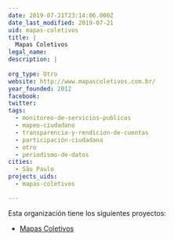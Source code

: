```yaml
---
date: 2019-07-21T23:14:06.000Z
date_last_modified: 2019-07-21
uid: mapas-coletivos
title: |
  Mapas Coletivos
legal_name: 
description: |
  
org_type: Otro
website: http://www.mapascoletivos.com.br/
year_founded: 2012
facebook: 
twitter: 
tags:
  - monitoreo-de-servicios-publicos
  - mapeo-ciudadano
  - transparencia-y-rendicion-de-cuentas
  - participación-ciudadana
  - otro
  - periodismo-de-datos
cities: 
  - São Paulo
projects_uids:
  - mapas-coletivos

---
```


Esta organización tiene los siguientes proyectos:

- [Mapas Coletivos](/proyectos/mapas-coletivos)
